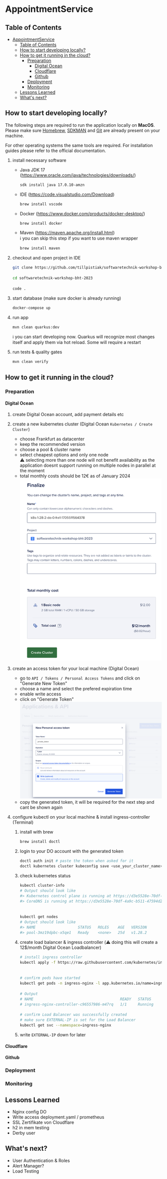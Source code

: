 # AppointmentService
## Table of Contents
- [AppointmentService](#appointmentservice)
  - [Table of Contents](#table-of-contents)
  - [How to start developing locally?](#how-to-start-developing-locally)
  - [How to get it running in the cloud?](#how-to-get-it-running-in-the-cloud)
    - [Preparation](#preparation)
      - [Digital Ocean](#digital-ocean)
      - [Cloudflare](#cloudflare)
      - [Github](#github)
    - [Deployment](#deployment)
    - [Monitoring](#monitoring)
  - [Lessons Learned](#lessons-learned)
  - [What's next?](#whats-next)

## How to start developing locally?
 The following steps are required to run the application locally on **MacOS**. Please make sure [Homebrew](https://brew.sh/), [SDKMAN](https://brew.sh/) and [Git](https://www.git-scm.com/downloads) are already present on your machine. 

For other operating systems the same tools are required. For installation guides please refer to the official documentation.
1. install necessary software <br>
   - Java JDK 17 (https://www.oracle.com/java/technologies/downloads/)
      ```bash
      sdk install java 17.0.10-amzn
      ```
   - IDE (https://code.visualstudio.com/Download)
      ```bash
      brew install vscode
      ```
   - Docker (https://www.docker.com/products/docker-desktop/)
      ```bash
      brew install docker
      ```
   - Maven (https://maven.apache.org/install.html) <br>
     :information_source: you can skip this step if you want to use maven wrapper
      ```bash
      brew install maven
      ```
2. checkout and open project in IDE
   ```bash
   git clone https://github.com/tillpistiak/softwaretechnik-workshop-bht-2023.git

   cd softwaretechnik-workshop-bht-2023
   
   code .
   ```

3. start database (make sure docker is already running)
    ```bash
    docker-compose up
    ```

4. run app
    ```bash
    mvn clean quarkus:dev
    ```
    :information_source: you can start developing now. Quarkus will recognize most changes itself and apply them via hot reload. Some will require a restart
5. run tests & quality gates
    ```bash
    mvn clean verify
    ```


## How to get it running in the cloud?

### Preparation

#### Digital Ocean

1. create Digital Ocean account, add payment details etc
2. create a new kubernetes cluster (Digital Ocean `Kubernetes / Create Cluster`)
   - choose Frankfurt as datacenter
   - keep the recommended version 
   - choose a pool & cluster name 
   - select cheapest options and only one node <br>
     :warning: selecting more than one node will not benefit availability as the application doesnt support running on multiple nodes in parallel at the moment
   - total monthly costs should be 12€ as of January 2024![create cluster](documentation/screenshots/do_create_cluster.png)

3. create an access token for your local machine (Digital Ocean)
   - go to `API / Tokens / Personal Access Tokens` and click on "Generate New Token"
   - choose a name and select the prefered expiration time
   - enable write access
   - click on "Generate Token"![generate token](documentation/screenshots/do_generate_token.png)
   - copy the generated token, it will be required for the next step and cant be shown again
  
4. configure kubectl on your local machine & install ingress-controller (Terminal)
   1. install with brew
      ```bash
      brew install doctl 
      ```
   2. login to your DO account with the generated token
      ```bash
      doctl auth init # paste the token when asked for it
      doctl kubernetes cluster kubeconfig save <use_your_cluster_name>
      ```
   3. check kubernetes status
      ```bash
      kubectl cluster-info
      # Output should look like
      #> Kubernetes control plane is running at https://d3e5528e-70df-4a9c-b511-47594d2e6fdb.k8s.ondigitalocean.com
      #> CoreDNS is running at https://d3e5528e-70df-4a9c-b511-47594d2e6fdb.k8s.ondigitalocean.com/api/v1/namespaces/kube-system/services/kube-dns:dns/proxy

      
      kubectl get nodes
      # Output should look like
      #> NAME                   STATUS   ROLES    AGE   VERSION
      #> pool-3mz19dpbc-x5qe1   Ready    <none>   25d   v1.28.2
      ```

   4. create load balancer & ingress controller (:warning: doing this will create a 12$/month Digital Ocean Loadbalancer)
      ```bash
      # install ingress controller
      kubectl apply -f https://raw.githubusercontent.com/kubernetes/ingress-nginx/controller-v1.1.1/deploy/static/provider/do/deploy.yaml
      
      
      # confirm pods have started
      kubectl get pods -n ingress-nginx -l app.kubernetes.io/name=ingress-nginx --watch

      # Output
      # NAME                                       READY   STATUS      RESTARTS   AGE
      # ingress-nginx-controller-c96557986-m47rq   1/1     Running     0          13m
      
      # confirm Load Balancer was successfully created
      # make sure EXTERNAL-IP is set for the Load Balancer
      kubectl get svc --namespace=ingress-nginx
      ```
    5. write `EXTERNAL-IP` down for later

#### Cloudflare

#### Github

### Deployment

### Monitoring

## Lessons Learned
- Nginx config DO
- Write access deployment.yaml / prometheus
- SSL Zertifikate von Cloudflare
- h2 in mem testing
- Derby user


## What's next?
- User Authentication & Roles
- Alert Manager?
- Load Testing

